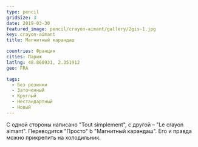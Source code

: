 ```yaml
---
type: pencil
gridSize: 3
date: 2019-03-30
featured_image: pencil/crayon-aimant/gallery/2gis-1.jpg
key: crayon-aimant
title: Магнитный карандаш

countries: Франция
cities: Париж
latlng: 48.860931, 2.351912
geo: FRA

tags:
  - Без резинки
  - Заточенный
  - Круглый
  - Нестандартный
  - Новый
---
```


С одной стороны написано "Tout simplement", с другой – "Le crayon aimant". Переводится "Просто" b "Магнитный карандаш". Его и правда можно прикрепить на холодильник.
